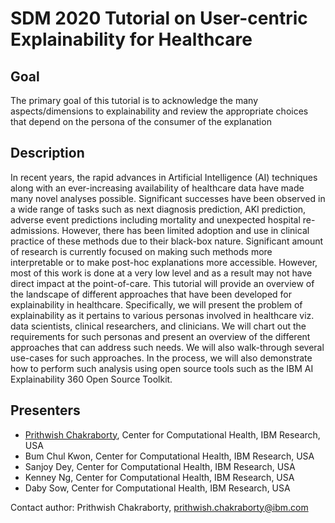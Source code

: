 # SDM 2020 Tutorial on User-centric Explainability for Healthcare


## Goal

The primary goal of this tutorial is to acknowledge the
many aspects/dimensions to explainability and review
the appropriate choices that depend on the persona of
the consumer of the explanation

## Description

In recent years, the rapid advances in Artificial Intelligence (AI)
techniques along with an ever-increasing availability of healthcare data have
made many novel analyses possible. Significant successes have been observed
in a wide range of tasks such as next diagnosis prediction, AKI prediction,
adverse event predictions including mortality and unexpected hospital
re-admissions.  However, there has been limited adoption and use in clinical
practice of these methods due to their black-box nature. Significant amount
of research is currently focused on making such methods more interpretable or
to make post-hoc explanations more accessible. However, most of this work is
done at a very low level and as a result may not have direct impact at the
point-of-care.  This tutorial will provide an overview of the landscape of
different approaches that have been developed for explainability in
healthcare.  Specifically,  we will present the problem of explainability as
it pertains to various personas involved in healthcare viz. data scientists,
clinical researchers, and clinicians. We will chart out the requirements for
such personas and present an overview of the different approaches that can
address such needs. We will also walk-through several use-cases for such
approaches. In the process, we will also demonstrate how to perform such
analysis using open source tools such as the IBM AI Explainability 360 Open
Source Toolkit.

## Presenters

* [Prithwish Chakraborty](https://prithwi.github.io), Center for Computational Health, IBM Research, USA
* Bum Chul Kwon, Center for Computational Health, IBM Research, USA 
* Sanjoy Dey, Center for Computational Health, IBM Research, USA 
* Kenney Ng, Center for Computational Health, IBM Research, USA 
* Daby Sow, Center for Computational Health, IBM Research, USA 


Contact author: Prithwish Chakraborty, prithwish.chakraborty@ibm.com

